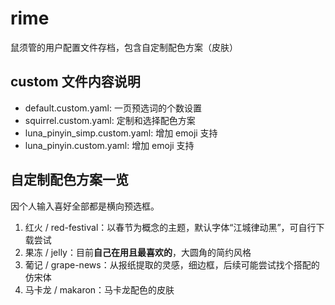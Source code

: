 # rime
鼠须管的用户配置文件存档，包含自定制配色方案（皮肤）

## custom 文件内容说明
- default.custom.yaml: 一页预选词的个数设置
- squirrel.custom.yaml: 定制和选择配色方案
- luna_pinyin_simp.custom.yaml: 增加 emoji 支持
- luna_pinyin.custom.yaml: 增加 emoji 支持


## 自定制配色方案一览
因个人输入喜好全部都是横向预选框。
1. 红火 / red-festival：以春节为概念的主题，默认字体“江城律动黑”，可自行下载尝试
2. 果冻 / jelly：目前**自己在用且最喜欢的**，大圆角的简约风格
3. 葡记 / grape-news：从报纸提取的灵感，细边框，后续可能尝试找个搭配的仿宋体
4. 马卡龙 / makaron：马卡龙配色的皮肤